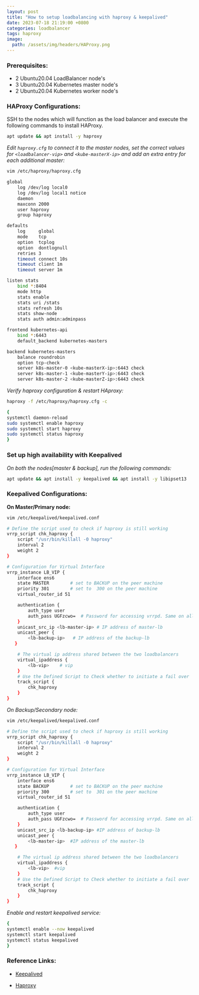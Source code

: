 ```yaml
---
layout: post
title: "How to setup loadbalancing with haproxy & keepalived"
date: 2023-07-18 21:19:00 +0800
categories: loadbalancer
tags: haproxy
image:
  path: /assets/img/headers/HAProxy.png
---
```


### Prerequisites:
- 2 Ubuntu20.04 LoadBalancer node's
- 3 Ubuntu20.04 Kubernetes master node's
- 2 Ubuntu20.04 Kubernetes worker node's

### HAProxy Configurations:

SSH to the nodes which will function as the load balancer and execute the following commands to install HAProxy.
```sh
apt update && apt install -y haproxy
```

*Edit `haproxy.cfg` to connect it to the master nodes, set the correct values for `<loadbalancer-vip>` and `<kube-masterX-ip>` and add an extra entry for each additional master:*
```sh
vim /etc/haproxy/haproxy.cfg
```

```sh
global
    log /dev/log local0
    log /dev/log local1 notice
    daemon
    maxconn 2000
    user haproxy
    group haproxy

defaults
    log     global
    mode    tcp
    option  tcplog
    option  dontlognull
    retries 3
    timeout connect 10s
    timeout client 1m
    timeout server 1m

listen stats
    bind *:8404
    mode http
    stats enable
    stats uri /stats
    stats refresh 10s
    stats show-node
    stats auth admin:adminpass

frontend kubernetes-api
    bind *:6443
    default_backend kubernetes-masters

backend kubernetes-masters
    balance roundrobin
    option tcp-check
	server k8s-master-0 <kube-masterX-ip>:6443 check
	server k8s-master-1 <kube-masterY-ip>:6443 check
    server k8s-master-2 <kube-masterZ-ip>:6443 check
```
*Verify haproxy configuration & restart HAproxy:*

```sh
haproxy -f /etc/haproxy/haproxy.cfg -c
```

```sh
{
systemctl daemon-reload
sudo systemctl enable haproxy 
sudo systemctl start haproxy
sudo systemctl status haproxy
}
```
### Set up high availability with Keepalived

*On both the nodes[master & backup], run the following commands:*

```sh
apt update && apt install -y keepalived && apt install -y libipset13
```
### Keepalived Configurations:

**On Master/Primary node:**

```sh
vim /etc/keepalived/keepalived.conf
```

```sh
# Define the script used to check if haproxy is still working
vrrp_script chk_haproxy {
    script "/usr/bin/killall -0 haproxy"
    interval 2
    weight 2
}

# Configuration for Virtual Interface
vrrp_instance LB_VIP {
    interface ens6
    state MASTER        # set to BACKUP on the peer machine
    priority 301        # set to  300 on the peer machine
    virtual_router_id 51

    authentication {
        auth_type user
        auth_pass UGFzcwo=  # Password for accessing vrrpd. Same on all devices
    }
    unicast_src_ip <lb-master-ip> # IP address of master-lb
    unicast_peer {
        <lb-backup-ip>   # IP address of the backup-lb
   }

    # The virtual ip address shared between the two loadbalancers
    virtual_ipaddress {
        <lb-vip>    # vip 
    }
    # Use the Defined Script to Check whether to initiate a fail over
    track_script {
        chk_haproxy
    }
}
```
*On Backup/Secondary node:*

```sh
vim /etc/keepalived/keepalived.conf
```

```sh
# Define the script used to check if haproxy is still working
vrrp_script chk_haproxy {
    script "/usr/bin/killall -0 haproxy"
    interval 2
    weight 2
}

# Configuration for Virtual Interface
vrrp_instance LB_VIP {
    interface ens6
    state BACKUP        # set to BACKUP on the peer machine
    priority 300        # set to  301 on the peer machine
    virtual_router_id 51

    authentication {
        auth_type user
        auth_pass UGFzcwo=  # Password for accessing vrrpd. Same on all devices
    }
    unicast_src_ip <lb-backup-ip> #IP address of backup-lb
    unicast_peer {
        <lb-master-ip>  #IP address of the master-lb
   }

    # The virtual ip address shared between the two loadbalancers
    virtual_ipaddress {
        <lb-vip>  #vip
    }
    # Use the Defined Script to Check whether to initiate a fail over
    track_script {
        chk_haproxy
    }
}
```

*Enable and restart keepalived service:*
```sh
{
systemctl enable --now keepalived
systemctl start keepalived
systemctl status keepalived
}
```

### Reference Links:

- [Keepalived](https://keepalived.readthedocs.io/en/latest/introduction.html)

- [Haproxy](https://www.haproxy.org/?ref=linuxhandbook.com)

